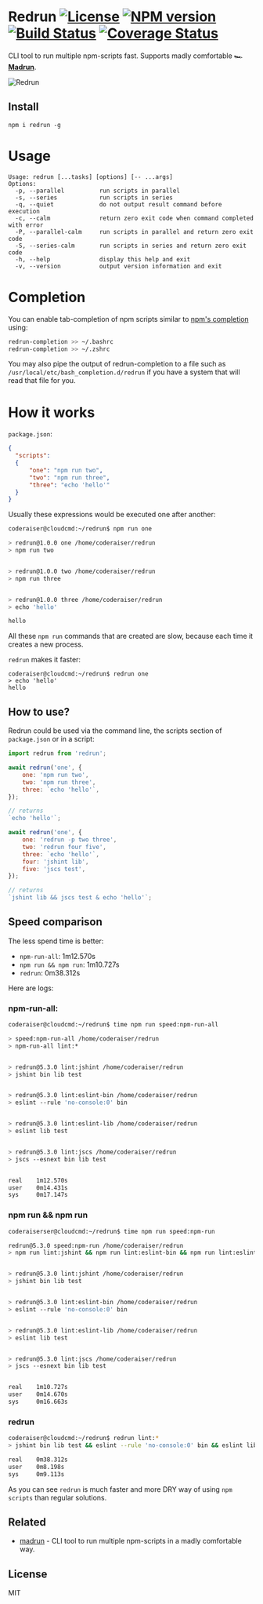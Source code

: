 # Redrun [![License][LicenseIMGURL]][LicenseURL] [![NPM version][NPMIMGURL]][NPMURL] [![Build Status][BuildStatusIMGURL]][BuildStatusURL] [![Coverage Status][CoverageIMGURL]][CoverageURL]

[NPMIMGURL]: https://img.shields.io/npm/v/redrun.svg?style=flat
[BuildStatusURL]: https://github.com/coderaiser/redrun/actions?query=workflow%3A%22Node+CI%22 "Build Status"
[BuildStatusIMGURL]: https://github.com/coderaiser/redrun/workflows/Node%20CI/badge.svg
[LicenseIMGURL]: https://img.shields.io/badge/license-MIT-317BF9.svg?style=flat
[NPMURL]: https://npmjs.org/package/redrun "npm"
[LicenseURL]: https://tldrlegal.com/license/mit-license "MIT License"
[CoverageURL]: https://coveralls.io/github/coderaiser/redrun?branch=master
[CoverageIMGURL]: https://coveralls.io/repos/coderaiser/redrun/badge.svg?branch=master&service=github

CLI tool to run multiple npm-scripts fast. Supports madly comfortable 🏎 [**Madrun**](https://github.com/coderaiser/madrun).

![Redrun](https://github.com/coderaiser/redrun/raw/master/redrun.png "Redrun")

## Install

```
npm i redrun -g
```

# Usage

```
Usage: redrun [...tasks] [options] [-- ...args]
Options:
  -p, --parallel          run scripts in parallel
  -s, --series            run scripts in series
  -q, --quiet             do not output result command before execution
  -c, --calm              return zero exit code when command completed with error
  -P, --parallel-calm     run scripts in parallel and return zero exit code
  -S, --series-calm       run scripts in series and return zero exit code
  -h, --help              display this help and exit
  -v, --version           output version information and exit
```

# Completion

You can enable tab-completion of npm scripts similar to [npm's completion](https://docs.npmjs.com/cli/completion) using:

```sh
redrun-completion >> ~/.bashrc
redrun-completion >> ~/.zshrc
```

You may also pipe the output of redrun-completion to a file such as `/usr/local/etc/bash_completion.d/redrun` if you have a system that will read that file for you.

# How it works

`package.json`:
```json
{
  "scripts":
  {
      "one": "npm run two",
      "two": "npm run three",
      "three": "echo 'hello'"
  }
}
```

Usually these expressions would be executed one after another:

```sh
coderaiser@cloudcmd:~/redrun$ npm run one

> redrun@1.0.0 one /home/coderaiser/redrun
> npm run two


> redrun@1.0.0 two /home/coderaiser/redrun
> npm run three


> redrun@1.0.0 three /home/coderaiser/redrun
> echo 'hello'

hello
```

All these `npm run` commands that are created are slow, because each time it creates a new process.

`redrun` makes it faster:

```
coderaiser@cloudcmd:~/redrun$ redrun one
> echo 'hello'
hello
```

## How to use?

Redrun could be used via the command line, the scripts section of `package.json` or in a script:

```js
import redrun from 'redrun';

await redrun('one', {
    one: 'npm run two',
    two: 'npm run three',
    three: `echo 'hello'`,
});

// returns
`echo 'hello'`;

await redrun('one', {
    one: 'redrun -p two three',
    two: 'redrun four five',
    three: `echo 'hello'`,
    four: 'jshint lib',
    five: 'jscs test',
});

// returns
`jshint lib && jscs test & echo 'hello'`;
```

## Speed comparison

The less spend time is better:

- `npm-run-all`: 1m12.570s
- `npm run && npm run`: 1m10.727s
- `redrun`: 0m38.312s

Here are logs:

### npm-run-all:

```sh
coderaiser@cloudcmd:~/redrun$ time npm run speed:npm-run-all

> speed:npm-run-all /home/coderaiser/redrun
> npm-run-all lint:*


> redrun@5.3.0 lint:jshint /home/coderaiser/redrun
> jshint bin lib test


> redrun@5.3.0 lint:eslint-bin /home/coderaiser/redrun
> eslint --rule 'no-console:0' bin


> redrun@5.3.0 lint:eslint-lib /home/coderaiser/redrun
> eslint lib test


> redrun@5.3.0 lint:jscs /home/coderaiser/redrun
> jscs --esnext bin lib test


real    1m12.570s
user    0m14.431s
sys     0m17.147s
```

### npm run && npm run

```sh
coderaiserser@cloudcmd:~/redrun$ time npm run speed:npm-run

redrun@5.3.0 speed:npm-run /home/coderaiser/redrun
> npm run lint:jshint && npm run lint:eslint-bin && npm run lint:eslint-lib && npm run lint:jscs


> redrun@5.3.0 lint:jshint /home/coderaiser/redrun
> jshint bin lib test


> redrun@5.3.0 lint:eslint-bin /home/coderaiser/redrun
> eslint --rule 'no-console:0' bin


> redrun@5.3.0 lint:eslint-lib /home/coderaiser/redrun
> eslint lib test


> redrun@5.3.0 lint:jscs /home/coderaiser/redrun
> jscs --esnext bin lib test


real    1m10.727s
user    0m14.670s
sys     0m16.663s
```

### redrun

```sh
coderaiser@cloudcmd:~/redrun$ redrun lint:*
> jshint bin lib test && eslint --rule 'no-console:0' bin && eslint lib test && jscs --esnext bin lib test

real    0m38.312s
user    0m8.198s
sys     0m9.113s
```

As you can see `redrun` is much faster and more DRY way of using `npm scripts` than regular solutions.

## Related

- [madrun](https://github.com/coderaiser/madrun) - CLI tool to run multiple npm-scripts in a madly comfortable way.

## License

MIT
